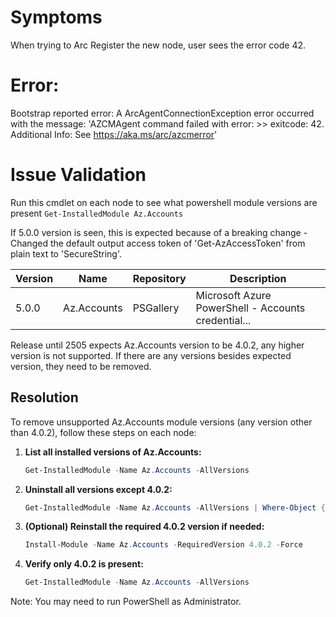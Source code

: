 # Symptoms
When trying to Arc Register the new node, user sees the error code 42.

# Error: 
Bootstrap reported error: A ArcAgentConnectionException error occurred with the message: 'AZCMAgent command failed with error:  >> exitcode: 42. Additional Info: See https://aka.ms/arc/azcmerror'

# Issue Validation
Run this cmdlet on each node to see what powershell module versions are present
`Get-InstalledModule Az.Accounts`

If 5.0.0 version is seen, this is expected because of a breaking change -
Changed the default output access token of 'Get-AzAccessToken' from plain text to 'SecureString'.

| Version | Name        | Repository | Description                                         |
|---------|-------------|------------|-----------------------------------------------------|
| 5.0.0   | Az.Accounts | PSGallery  | Microsoft Azure PowerShell - Accounts credential...  |


Release until 2505 expects Az.Accounts version to be 4.0.2, any higher version is not supported.
If there are any versions besides expected version, they need to be removed.


 ## Resolution
 
 To remove unsupported Az.Accounts module versions (any version other than 4.0.2), follow these steps on each node:
 
 1. **List all installed versions of Az.Accounts:**
    ```powershell
    Get-InstalledModule -Name Az.Accounts -AllVersions
    ```
 
 2. **Uninstall all versions except 4.0.2:**
    ```powershell
    Get-InstalledModule -Name Az.Accounts -AllVersions | Where-Object { $_.Version -ne '4.0.2' } | ForEach-Object { Uninstall-Module -Name Az.Accounts -RequiredVersion $_.Version -Force }
    ```
 
 3. **(Optional) Reinstall the required 4.0.2 version if needed:**
    ```powershell
    Install-Module -Name Az.Accounts -RequiredVersion 4.0.2 -Force
    ```
 
 4. **Verify only 4.0.2 is present:**
    ```powershell
    Get-InstalledModule -Name Az.Accounts -AllVersions
    ```
 
  Note: You may need to run PowerShell as Administrator.

